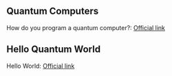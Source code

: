 ## Quantum Computers
How do you program a quantum computer?: [Official link](https://soloprogramadores.com/como-se-programa-un-ordenador-cuantico/)

## Hello Quantum World
Hello World: [Official link](https://blog.kaleidos.net/hello-world-cuantico/)